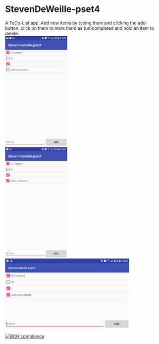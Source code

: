 # StevenDeWeille-pset4
A ToDo-List app. Add new items by typing them and clicking the add-button, click on them to mark them as (un)completed and hold an item to delete.  
<img src="doc/1.jpg" width="200">  
<img src="doc/2.jpg" width="200">  
<img src="doc/3.jpg" width="400">  

[![BCH compliance](https://bettercodehub.com/edge/badge/nietsteven/StevenDeWeille-pset4?branch=master)](https://bettercodehub.com/)
